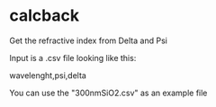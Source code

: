 # calcback
Get the refractive index from Delta and Psi


Input is a .csv file looking like this:

wavelenght,psi,delta


You can use the "300nmSiO2.csv" as an example file
